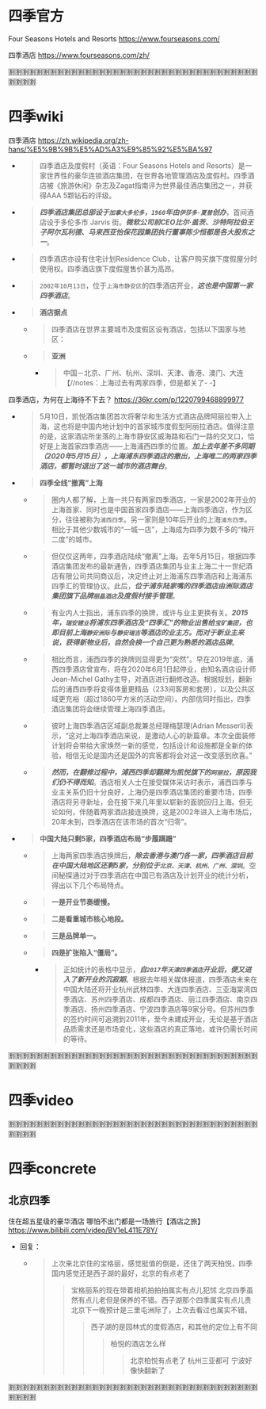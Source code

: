 
# 四季官方

Four Seasons Hotels and Resorts https://www.fourseasons.com/

四季酒店 https://www.fourseasons.com/zh/

:u5272::u5272::u5272::u5272::u5272::u5272::u5272::u5272::u5272::u5272::u5272::u5272::u5272::u5272::u5272::u5272::u5272::u5272::u5272::u5272::u5272::u5272::u5272::u5272::u5272::u5272::u5272::u5272::u5272::u5272::u5272::u5272::u5272::u5272::u5272::u5272::u5272::u5272::u5272::u5272:

# 四季wiki

四季酒店 https://zh.wikipedia.org/zh-hans/%E5%9B%9B%E5%AD%A3%E9%85%92%E5%BA%97
- > 四季酒店及度假村（英语：Four Seasons Hotels and Resorts）是一家世界性的豪华连锁酒店集团，在世界各地管理酒店及度假村。四季酒店被《旅游休闲》杂志及Zagat指南评为世界最佳酒店集团之一，并获得AAA 5颗钻石的评级。
- > ***四季酒店集团总部设于`加拿大多伦多`，`1960`年由`伊莎多·夏普`创办***，首间酒店设于多伦多市 Jarvis 街。***微软公司前CEO比尔·盖茨、沙特阿拉伯王子阿尔瓦利德、马来西亚怡保花园集团执行董事陈少恒都是各大股东之一***。
- > 四季酒店亦设有住宅计划Residence Club，让客户购买旗下度假屋分时使用权。四季酒店旗下度假屋售价甚为高昂。
- > `2002年10月13日`，位于`上海市静安区`的四季酒店开业，***这也是中国第一家四季酒店***。
- > **酒店据点**
  * > 四季酒店在世界主要城市及度假区设有酒店，包括以下国家与地区：
  * > **亚洲**
    + > 中国－北京、广州、杭州、深圳、天津、香港、澳门、大连 【//notes：上海过去有两家四季，但是都关了- -】

四季酒店，为何在上海待不下去？ https://36kr.com/p/1220799468899977
- > 5月10日，凯悦酒店集团首次将奢华和生活方式酒店品牌阿丽拉带入上海，这也将是中国内地计划中的首家城市度假型阿丽拉酒店。值得注意的是，这家酒店所坐落的上海市静安区威海路和石门一路的交叉口，恰好是上海首家四季酒店——上海浦西四季的位置。***加上去年差不多同期（2020年5月15日），上海浦东四季酒店的撤出，上海唯二的两家四季酒店，都暂时退出了这一城市的酒店舞台***。
- > **四季全线“撤离”上海**
  * > 圈内人都了解，上海一共只有两家四季酒店，一家是2002年开业的上海首家、同时也是中国首家四季酒店——上海四季酒店，作为区分，往往被称为`浦西四季`。另一家则是10年后开业的上海`浦东四季`。相比于其他少数城市的“一城一店”，上海成为四季为数不多的“梅开二度”的城市。
  * > 但仅仅这两年，四季酒店陆续“撤离”上海。去年5月15日，根据四季酒店集团发布的最新通告，四季酒店集团与业主上海二十一世纪酒店有限公司共同商议后，决定终止对上海浦东四季酒店和上海浦东四季汇的管理协议。此后，***位于浦东陆家嘴的四季酒店由洲际酒店集团旗下品牌`丽晶酒店`及度假村接手管理***。
  * > 有业内人士指出，浦东四季的换牌，或许与业主更换有关。***2015年，`瑞安建业`将浦东四季酒店及“四季汇”的物业出售给`宝矿集团`，也即目前上海`静安洲际`与`静安瑞吉`等酒店的业主方。而对于新业主来说，获得新物业后，自然会换一个自己更为熟悉的酒店品牌***。
  * > 相比而言，浦西四季的换牌则显得更为“突然”。早在2019年底，浦西四季酒店曾宣布，将在2020年6月1日起停业，由知名酒店设计师Jean-Michel Gathy主导，对酒店进行翻修改造。根据规划，翻新后的浦西四季将变得体量更精品（233间客房和套房），以及公共区域更充裕（超过1860平方米的活动空间）。内部信同时指出，四季酒店集团将会继续管理上海四季酒店。
  * > 彼时上海四季酒店区域副总裁兼总经理梅瑟理(Adrian Messerli)表示，“这对上海四季酒店来说，是激动人心的新篇章。本次全面装修计划将会带给大家焕然一新的感觉，包括设计和设施都是全新的体验，相信无论是国内还是国外的宾客都将会对这一改变感到欣喜。”
  * > ***然而，在翻修过程中，浦西四季却翻牌为凯悦旗下的`阿丽拉`，原因我们仍不得而知***。酒店相关人士在接受媒体采访时表示，浦西四季与业主关系仍旧十分良好，上海仍是四季酒店集团的重要市场，四季酒店将另寻新址，会在接下来几年里以崭新的面貌回归上海。但无论如何，伴随着两家酒店接连换牌，这是2002年进入上海市场后，20年未到，四季酒店在该市场的首次“归零”。
- > **中国大陆只剩5家，四季酒店布局“步履蹒跚”**
  * > 上海两家四季酒店换牌后，***除去香港与澳门各一家，四季酒店目前在中国大陆地区还剩5家，分别位于`北京、天津、杭州、广州、深圳`***。空间秘探通过对于四季酒店在中国已有酒店及计划开业的统计分析，得出以下几个布局特点。
  * > **一是开业节奏缓慢。**
  * > **二是看重城市核心地段。**
  * > **三是品牌单一。**
  * > **四是扩张陷入“僵局”。**
    + > 正如统计的表格中显示，***自`2017`年`天津四季酒店`开业后，便又进入了新开业的沉寂期***。根据去年相关媒体报道，四季酒店未来在中国大陆还将开业杭州武林四季、大连四季酒店、三亚海棠湾四季酒店、苏州四季酒店、成都四季酒店、丽江四季酒店、南京四季酒店、扬州四季酒店、宁波四季酒店等9家分号。但苏州四季的签约时间可追溯到2011年，至今未建成开业，无论是基于酒店品质需求还是市场变化，这些酒店的真正落地，或许仍需长时间的等待。

:u5272::u5272::u5272::u5272::u5272::u5272::u5272::u5272::u5272::u5272::u5272::u5272::u5272::u5272::u5272::u5272::u5272::u5272::u5272::u5272::u5272::u5272::u5272::u5272::u5272::u5272::u5272::u5272::u5272::u5272::u5272::u5272::u5272::u5272::u5272::u5272::u5272::u5272::u5272::u5272:

# 四季video

:u5272::u5272::u5272::u5272::u5272::u5272::u5272::u5272::u5272::u5272::u5272::u5272::u5272::u5272::u5272::u5272::u5272::u5272::u5272::u5272::u5272::u5272::u5272::u5272::u5272::u5272::u5272::u5272::u5272::u5272::u5272::u5272::u5272::u5272::u5272::u5272::u5272::u5272::u5272::u5272:

# 四季concrete

## 北京四季

住在超五星级的豪华酒店 哪怕不出门都是一场旅行【酒店之旅】 https://www.bilibili.com/video/BV1eL411E78Y/
- 回复：
  * > 上次来北京住的宝格丽，感觉挺值的倒是，还住了两天柏悦，四季国内感觉还是西子湖的最好，北京的有点老了
    >> 宝格丽系的现在带着相机拍拍拍属实有点儿犯怵 北京四季虽然有点儿老但是保养的不错。西子湖那个四季属实有点儿贵 北京下一晚预计是三里屯洲际了，上次去看过也属实不错。
    >>> 西子湖的是园林式的度假酒店，和其他的定位上有不同
    >>>> 柏悦的酒店怎么样
    >>>>> 北京柏悦有点老了 杭州三亚都可 宁波好像快翻新了

:u5272::u5272::u5272::u5272::u5272::u5272::u5272::u5272::u5272::u5272::u5272::u5272::u5272::u5272::u5272::u5272::u5272::u5272::u5272::u5272::u5272::u5272::u5272::u5272::u5272::u5272::u5272::u5272::u5272::u5272::u5272::u5272::u5272::u5272::u5272::u5272::u5272::u5272::u5272::u5272:
